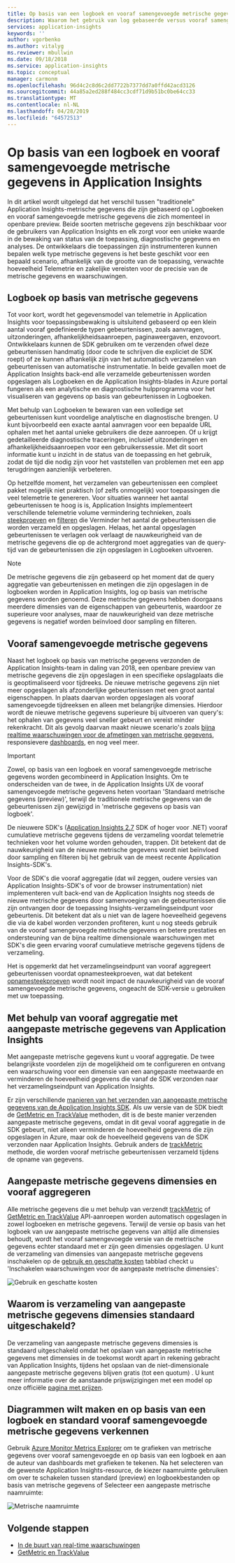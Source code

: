 ```yaml
---
title: Op basis van een logboek en vooraf samengevoegde metrische gegevens in Azure Application Insights | Microsoft Docs
description: Waarom het gebruik van log gebaseerde versus vooraf samengevoegde metrische gegevens in Azure Application Insights
services: application-insights
keywords: ''
author: vgorbenko
ms.author: vitalyg
ms.reviewer: mbullwin
ms.date: 09/18/2018
ms.service: application-insights
ms.topic: conceptual
manager: carmonm
ms.openlocfilehash: 96d4c2c8d6c2dd7722b7377dd7a0ffd42acd3126
ms.sourcegitcommit: 44a85a2ed288f484cc3cdf71d9b51bc0be64cc33
ms.translationtype: MT
ms.contentlocale: nl-NL
ms.lasthandoff: 04/28/2019
ms.locfileid: "64572513"
---
```

# <a name="log-based-and-pre-aggregated-metrics-in-application-insights"></a>Op basis van een logboek en vooraf samengevoegde metrische gegevens in Application Insights

In dit artikel wordt uitgelegd dat het verschil tussen "traditionele" Application Insights-metrische gegevens die zijn gebaseerd op Logboeken en vooraf samengevoegde metrische gegevens die zich momenteel in openbare preview. Beide soorten metrische gegevens zijn beschikbaar voor de gebruikers van Application Insights en elk zorgt voor een unieke waarde in de bewaking van status van de toepassing, diagnostische gegevens en analyses. De ontwikkelaars die toepassingen zijn instrumenteren kunnen bepalen welk type metrische gegevens is het beste geschikt voor een bepaald scenario, afhankelijk van de grootte van de toepassing, verwachte hoeveelheid Telemetrie en zakelijke vereisten voor de precisie van de metrische gegevens en waarschuwingen.

## <a name="log-based-metrics"></a>Logboek op basis van metrische gegevens

Tot voor kort, wordt het gegevensmodel van telemetrie in Application Insights voor toepassingsbewaking is uitsluitend gebaseerd op een klein aantal vooraf gedefinieerde typen gebeurtenissen, zoals aanvragen, uitzonderingen, afhankelijkheidsaanroepen, paginaweergaven, enzovoort. Ontwikkelaars kunnen de SDK gebruiken om te verzenden ofwel deze gebeurtenissen handmatig (door code te schrijven die expliciet de SDK roept) of ze kunnen afhankelijk zijn van het automatisch verzamelen van gebeurtenissen van automatische instrumentatie. In beide gevallen moet de Application Insights back-end alle verzamelde gebeurtenissen worden opgeslagen als Logboeken en de Application Insights-blades in Azure portal fungeren als een analytische en diagnostische hulpprogramma voor het visualiseren van gegevens op basis van gebeurtenissen in Logboeken.

Met behulp van Logboeken te bewaren van een volledige set gebeurtenissen kunt voordelige analytische en diagnostische brengen. U kunt bijvoorbeeld een exacte aantal aanvragen voor een bepaalde URL ophalen met het aantal unieke gebruikers die deze aanroepen. Of u krijgt gedetailleerde diagnostische traceringen, inclusief uitzonderingen en afhankelijkheidsaanroepen voor een gebruikerssessie. Met dit soort informatie kunt u inzicht in de status van de toepassing en het gebruik, zodat de tijd die nodig zijn voor het vaststellen van problemen met een app terugdringen aanzienlijk verbeteren. 

Op hetzelfde moment, het verzamelen van gebeurtenissen een compleet pakket mogelijk niet praktisch (of zelfs onmogelijk) voor toepassingen die veel telemetrie te genereren. Voor situaties wanneer het aantal gebeurtenissen te hoog is is, Application Insights implementeert verschillende telemetrie volume vermindering technieken, zoals [steekproeven](https://docs.microsoft.com/azure/application-insights/app-insights-sampling) en [filteren](https://docs.microsoft.com/azure/application-insights/app-insights-api-filtering-sampling) die Verminder het aantal de gebeurtenissen die worden verzameld en opgeslagen. Helaas, het aantal opgeslagen gebeurtenissen te verlagen ook verlaagt de nauwkeurigheid van de metrische gegevens die op de achtergrond moet aggregaties van de query-tijd van de gebeurtenissen die zijn opgeslagen in Logboeken uitvoeren.

> [!NOTE]
> De metrische gegevens die zijn gebaseerd op het moment dat de query aggregatie van gebeurtenissen en metingen die zijn opgeslagen in de logboeken worden in Application Insights, log op basis van metrische gegevens worden genoemd. Deze metrische gegevens hebben doorgaans meerdere dimensies van de eigenschappen van gebeurtenis, waardoor ze superieure voor analyses, maar de nauwkeurigheid van deze metrische gegevens is negatief worden beïnvloed door sampling en filteren.

## <a name="pre-aggregated-metrics"></a>Vooraf samengevoegde metrische gegevens

Naast het logboek op basis van metrische gegevens verzonden de Application Insights-team in daling van 2018, een openbare preview van metrische gegevens die zijn opgeslagen in een specifieke opslagplaats die is geoptimaliseerd voor tijdreeks. De nieuwe metrische gegevens zijn niet meer opgeslagen als afzonderlijke gebeurtenissen met een groot aantal eigenschappen. In plaats daarvan worden opgeslagen als vooraf samengevoegde tijdreeksen en alleen met belangrijke dimensies. Hierdoor wordt de nieuwe metrische gegevens superieure bij uitvoeren van query's: het ophalen van gegevens veel sneller gebeurt en vereist minder rekenkracht. Dit als gevolg daarvan maakt nieuwe scenario's zoals [bijna realtime waarschuwingen voor de afmetingen van metrische gegevens](https://docs.microsoft.com/azure/monitoring-and-diagnostics/monitoring-near-real-time-metric-alerts), responsievere [dashboards](https://docs.microsoft.com/azure/application-insights/app-insights-dashboards), en nog veel meer.

> [!IMPORTANT]
> Zowel, op basis van een logboek en vooraf samengevoegde metrische gegevens worden gecombineerd in Application Insights. Om te onderscheiden van de twee, in de Application Insights UX de vooraf samengevoegde metrische gegevens heten voortaan 'Standaard metrische gegevens (preview)', terwijl de traditionele metrische gegevens van de gebeurtenissen zijn gewijzigd in 'metrische gegevens op basis van logboek'.

De nieuwere SDK's ([Application Insights 2.7](https://www.nuget.org/packages/Microsoft.ApplicationInsights/2.7.2) SDK of hoger voor .NET) vooraf cumulatieve metrische gegevens tijdens de verzameling voordat telemetrie technieken voor het volume worden gehouden, trappen. Dit betekent dat de nauwkeurigheid van de nieuwe metrische gegevens wordt niet beïnvloed door sampling en filteren bij het gebruik van de meest recente Application Insights-SDK's.

Voor de SDK's die vooraf aggregatie (dat wil zeggen, oudere versies van Application Insights-SDK's of voor de browser instrumentation) niet implementeren vult back-end van de Application Insights nog steeds de nieuwe metrische gegevens door samenvoeging van de gebeurtenissen die zijn ontvangen door de toepassing Insights-verzamelingseindpunt voor gebeurtenis. Dit betekent dat als u niet van de lagere hoeveelheid gegevens die via de kabel worden verzonden profiteren, kunt u nog steeds gebruik van de vooraf samengevoegde metrische gegevens en betere prestaties en ondersteuning van de bijna realtime dimensionale waarschuwingen met SDK's die geen ervaring vooraf cumulatieve metrische gegevens tijdens de verzameling.

Het is opgemerkt dat het verzamelingseindpunt van vooraf aggregeert gebeurtenissen voordat opnamesteekproeven, wat dat betekent [opnamesteekproeven](https://docs.microsoft.com/azure/application-insights/app-insights-sampling) wordt nooit impact de nauwkeurigheid van de vooraf samengevoegde metrische gegevens, ongeacht de SDK-versie u gebruiken met uw toepassing.  

## <a name="using-pre-aggregation-with-application-insights-custom-metrics"></a>Met behulp van vooraf aggregatie met aangepaste metrische gegevens van Application Insights

Met aangepaste metrische gegevens kunt u vooraf aggregatie. De twee belangrijkste voordelen zijn de mogelijkheid om te configureren en ontvang een waarschuwing voor een dimensie van een aangepaste meetwaarde en verminderen de hoeveelheid gegevens die vanaf de SDK verzonden naar het verzamelingseindpunt van Application Insights.

Er zijn verschillende [manieren van het verzenden van aangepaste metrische gegevens van de Application Insights SDK](https://docs.microsoft.com/azure/application-insights/app-insights-api-custom-events-metrics). Als uw versie van de SDK biedt de [GetMetric en TrackValue](https://docs.microsoft.com/azure/application-insights/app-insights-api-custom-events-metrics#getmetric) methoden, dit is de beste manier verzenden aangepaste metrische gegevens, omdat in dit geval vooraf aggregatie in de SDK gebeurt, niet alleen verminderen de hoeveelheid gegevens die zijn opgeslagen in Azure, maar ook de hoeveelheid gegevens van de SDK verzonden naar Application Insights. Gebruik anders de [trackMetric](https://docs.microsoft.com/azure/application-insights/app-insights-api-custom-events-metrics#trackmetric) methode, die worden vooraf metrische gebeurtenissen verzameld tijdens de opname van gegevens.

## <a name="custom-metrics-dimensions-and-pre-aggregation"></a>Aangepaste metrische gegevens dimensies en vooraf aggregeren

Alle metrische gegevens die u met behulp van verzendt [trackMetric](https://docs.microsoft.com/azure/application-insights/app-insights-api-custom-events-metrics#trackmetric) of [GetMetric en TrackValue](https://docs.microsoft.com/azure/application-insights/app-insights-api-custom-events-metrics#getmetric) API-aanroepen worden automatisch opgeslagen in zowel logboeken en metrische gegevens. Terwijl de versie op basis van het logboek van uw aangepaste metrische gegevens van altijd alle dimensies behoudt, wordt het vooraf samengevoegde versie van de metrische gegevens echter standaard met er zijn geen dimensies opgeslagen. U kunt de verzameling van dimensies van aangepaste metrische gegevens inschakelen op de [gebruik en geschatte kosten](https://docs.microsoft.com/azure/application-insights/app-insights-pricing) tabblad checkt u 'Inschakelen waarschuwingen voor de aangepaste metrische dimensies': 

![Gebruik en geschatte kosten](./media/pre-aggregated-metrics-log-metrics/001-cost.png)

## <a name="why-is-collection-of-custom-metrics-dimensions-turned-off-by-default"></a>Waarom is verzameling van aangepaste metrische gegevens dimensies standaard uitgeschakeld?

De verzameling van aangepaste metrische gegevens dimensies is standaard uitgeschakeld omdat het opslaan van aangepaste metrische gegevens met dimensies in de toekomst wordt apart in rekening gebracht van Application Insights, tijdens het opslaan van de niet-dimensionale aangepaste metrische gegevens blijven gratis (tot een quotum) . U kunt meer informatie over de aanstaande prijswijzigingen met een model op onze officiële [pagina met prijzen](https://azure.microsoft.com/pricing/details/monitor/).

## <a name="creating-charts-and-exploring-log-based-and-standard-pre-aggregated-metrics"></a>Diagrammen wilt maken en op basis van een logboek en standard vooraf samengevoegde metrische gegevens verkennen

Gebruik [Azure Monitor Metrics Explorer](../platform/metrics-getting-started.md) om te grafieken van metrische gegevens over vooraf samengevoegde en op basis van een logboek en aan de auteur van dashboards met grafieken te tekenen. Na het selecteren van de gewenste Application Insights-resource, de kiezer naamruimte gebruiken om over te schakelen tussen standard (preview) en logboekbestanden op basis van metrische gegevens of Selecteer een aangepaste metrische naamruimte:

![Metrische naamruimte](./media/pre-aggregated-metrics-log-metrics/002-metric-namespace.png)

## <a name="next-steps"></a>Volgende stappen

* [In de buurt van real-time waarschuwingen](https://docs.microsoft.com/azure/monitoring-and-diagnostics/monitoring-near-real-time-metric-alerts)
* [GetMetric en TrackValue](https://docs.microsoft.com/azure/application-insights/app-insights-api-custom-events-metrics#getmetric)